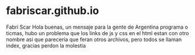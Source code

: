 # fabriscar.github.io
Fabri Scar
Hola buenas, un mensaje para la gente de Argentina programa o ticmas, hubo un problema que los links de js y css en el html estan con otro nombre asi que parecería que feran otros archivos, pero todos se llaman index, gracias perdon la molestia
